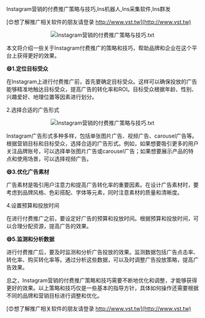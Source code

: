 Instagram营销的付费推广策略与技巧,Ins机器人,Ins采集软件,Ins群发

[😍想了解推广相关软件的朋友请登录 http://www.vst.tw](http://www.vst.tw)

 <center><img src="https://vst.tw/MP4/tuiguang/png/4.png" alt="Instagram营销的付费推广策略与技巧.txt"></center>

本文将介绍一些关于Instagram付费推广的策略和技巧，帮助品牌和企业在这个平台上获得更好的效果。

**😄1.定位目标受众**

在Instagram上进行付费推广前，首先要确定目标受众。这样可以确保投放的广告能够精准地触达目标受众，提高广告的转化率和ROI。目标受众根据年龄、性别、兴趣爱好、地理位置等因素进行划分。

2.选择合适的广告形式

 <center><img src="https://vst.tw/MP4/tuiguang/png/4.png" alt="Instagram营销的付费推广策略与技巧.txt"></center>

Instagram广告形式多种多样，包括单张图片广告、视频广告、carousel广告等。根据营销目标和目标受众，选择合适的广告形式。例如，如果想要吸引更多的用户关注品牌账号，可以选择单张图片广告或carousel广告；如果想要展示产品的特点和使用场景，可以选择视频广告。

**😄3.优化广告素材**

广告素材是吸引用户注意力和提高广告转化率的重要因素。在设计广告素材时，要考虑到品牌风格、色彩搭配、字体等元素，同时注意素材的质量和清晰度。

4.设置预算和投放时间

在进行付费推广之前，要设定好广告的预算和投放时间。根据预算和投放时间，可以合理分配资源，提高广告的效果。

**😄5.监测和分析数据**

进行付费推广后，要及时监测和分析广告投放的效果。监测数据包括广告点击率、转化率、购买转化率等。通过分析这些数据，可以及时调整广告投放策略，提高广告效果。

总之，Instagram营销的付费推广策略和技巧需要不断地优化和调整，才能够获得更好的效果。以上策略和技巧仅是一些基本的指导方针，具体如何操作还需要根据不同的品牌和营销目标进行调整和优化。

[😍想了解推广相关软件的朋友请登录 http://www.vst.tw](http://www.vst.tw)



